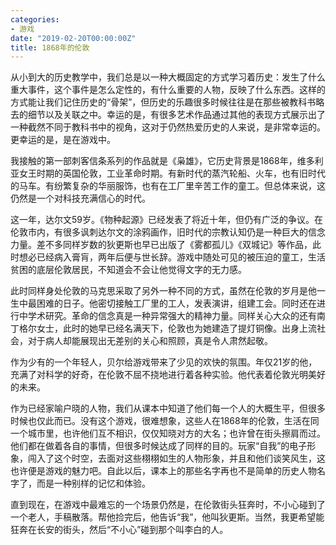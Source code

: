 ```yaml
---
categories:
- 游戏
date: "2019-02-20T00:00:00Z"
title: 1868年的伦敦
---
```

 


从小到大的历史教学中，我们总是以一种大概固定的方式学习着历史：发生了什么重大事件，这个事件是怎么定性的，有什么重要的人物，反映了什么东西。这样的方式能让我们记住历史的“骨架”，但历史的乐趣很多时候往往是在那些被教科书略去的细节以及关联之中。幸运的是，有很多艺术作品通过其他的表现方式展示出了一种截然不同于教科书中的视角，这对于仍然热爱历史的人来说，是非常幸运的。更幸运的是，是在游戏中。

我接触的第一部刺客信条系列的作品就是《枭雄》，它历史背景是1868年，维多利亚女王时期的英国伦敦，工业革命时期。有新时代的蒸汽轮船、火车，也有旧时代的马车。有纷繁复杂的华丽服饰，也有在工厂里辛苦工作的童工。但总体来说，这仍然是一个对科技充满信心的时代。

这一年，达尔文59岁。《物种起源》已经发表了将近十年，但仍有广泛的争议。在伦敦市内，有很多讽刺达尔文的涂鸦画作，旧时代的宗教认知仍是一种巨大的信念力量。差不多同样岁数的狄更斯也早已出版了《雾都孤儿》《双城记》等作品，此时想必已经病入膏肓，两年后便与世长辞。游戏中随处可见的被压迫的童工，生活贫困的底层伦敦居民，不知道会不会让他觉得文字的无力感。

此时同样身处伦敦的马克思采取了另外一种不同的方式，虽然在伦敦的岁月是他一生中最困难的日子。他密切接触工厂里的工人，发表演讲，组建工会。同时还在进行中学术研究。革命的信念真是一种异常强大的精神力量。同样关心大众的还有南丁格尔女士，此时的她早已经名满天下，伦敦也为她建造了提灯铜像。出身上流社会，对于病人却能展现出无差别的关心和照顾，真是令人肃然起敬。

作为少有的一个年轻人，贝尔给游戏带来了少见的欢快的氛围。年仅21岁的他，充满了对科学的好奇，在伦敦不屈不挠地进行着各种实验。他代表着伦敦光明美好的未来。

作为已经家喻户晓的人物，我们从课本中知道了他们每一个人的大概生平，但很多时候也仅此而已。没有这个游戏，很难想象，这些人在1868年的伦敦，生活在同一个城市里，也许他们互不相识，仅仅知晓对方的大名；也许曾在街头擦肩而过。他们都在做着各自的事情，但很多时候达成了同样的目的。玩家“自我”的电子形象，闯入了这个时空，去面对这些栩栩如生的人物形象，并且和他们谈笑风生，这也许便是游戏的魅力吧。自此以后，课本上的那些名字再也不是简单的历史人物名字了，而是一种别样的记忆和体验。

直到现在，在游戏中最难忘的一个场景仍然是，在伦敦街头狂奔时，不小心碰到了一个老人，手稿散落。帮他捡完后，他告诉“我”，他叫狄更斯。当然，我更希望能狂奔在长安的街头，然后“不小心”碰到那个叫李白的人。


